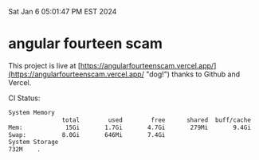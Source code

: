 Sat Jan  6 05:01:47 PM EST 2024

# angular fourteen scam


This project is live at [https://angularfourteenscam.vercel.app/](https://angularfourteenscam.vercel.app/ "dog!") thanks to Github and Vercel.

CI Status: 

```bash
System Memory
               total        used        free      shared  buff/cache   available
Mem:            15Gi       1.7Gi       4.7Gi       279Mi       9.4Gi        13Gi
Swap:          8.0Gi       646Mi       7.4Gi
System Storage
732M	.
```
```bash
